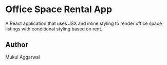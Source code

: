 # Office Space Rental App

A React application that uses JSX and inline styling to render office space listings with conditional styling based on rent.

## Author
Mukul Aggarwal
